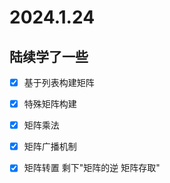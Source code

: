 # 2024.1.24
## 陆续学了一些
- [x] 基于列表构建矩阵
- [x]  特殊矩阵构建 
- [x]  矩阵乘法 
- [x]  矩阵广播机制
- [x]   矩阵转置
剩下"矩阵的逆 矩阵存取"

